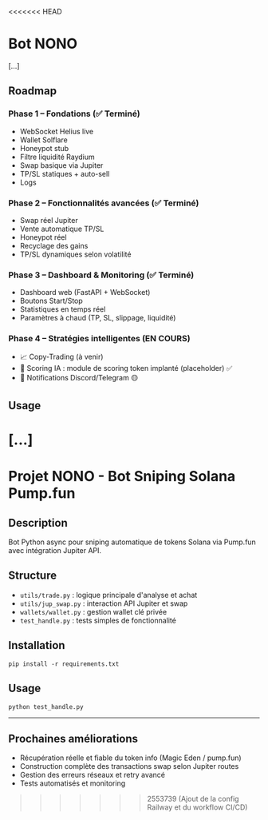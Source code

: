 <<<<<<< HEAD
# Bot NONO

[...]

## Roadmap

### Phase 1 – Fondations (✅ Terminé)
- WebSocket Helius live  
- Wallet Solflare  
- Honeypot stub  
- Filtre liquidité Raydium  
- Swap basique via Jupiter  
- TP/SL statiques + auto-sell  
- Logs

### Phase 2 – Fonctionnalités avancées (✅ Terminé)
- Swap réel Jupiter  
- Vente automatique TP/SL  
- Honeypot réel  
- Recyclage des gains  
- TP/SL dynamiques selon volatilité

### Phase 3 – Dashboard & Monitoring (✅ Terminé)
- Dashboard web (FastAPI + WebSocket)  
- Boutons Start/Stop  
- Statistiques en temps réel  
- Paramètres à chaud (TP, SL, slippage, liquidité)

### Phase 4 – Stratégies intelligentes (EN COURS)
- 📈 Copy-Trading (à venir)  
- 🤖 Scoring IA : module de scoring token implanté (placeholder) ✅  
- 🔔 Notifications Discord/Telegram 🟡

## Usage

[...]
=======
# Projet NONO - Bot Sniping Solana Pump.fun

## Description
Bot Python async pour sniping automatique de tokens Solana via Pump.fun avec intégration Jupiter API.

## Structure
- `utils/trade.py` : logique principale d'analyse et achat
- `utils/jup_swap.py` : interaction API Jupiter et swap
- `wallets/wallet.py` : gestion wallet clé privée
- `test_handle.py` : tests simples de fonctionnalité

## Installation
```
pip install -r requirements.txt
```

## Usage
```
python test_handle.py
```

---

## Prochaines améliorations
- Récupération réelle et fiable du token info (Magic Eden / pump.fun)
- Construction complète des transactions swap selon Jupiter routes
- Gestion des erreurs réseaux et retry avancé
- Tests automatisés et monitoring
>>>>>>> 2553739 (Ajout de la config Railway et du workflow CI/CD)
